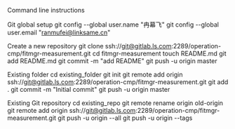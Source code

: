 Command line instructions

Git global setup
git config --global user.name "冉幕飞"
git config --global user.email "ranmufei@linksame.cn"

Create a new repository
git clone ssh://git@gitlab.ls.com:2289/operation-cmp/fitmgr-measurement.git
cd fitmgr-measurement
touch README.md
git add README.md
git commit -m "add README"
git push -u origin master

Existing folder
cd existing_folder
git init
git remote add origin ssh://git@gitlab.ls.com:2289/operation-cmp/fitmgr-measurement.git
git add .
git commit -m "Initial commit"
git push -u origin master

Existing Git repository
cd existing_repo
git remote rename origin old-origin
git remote add origin ssh://git@gitlab.ls.com:2289/operation-cmp/fitmgr-measurement.git
git push -u origin --all
git push -u origin --tags
